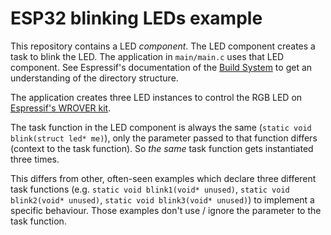 # ESP32 blinking LEDs example
This repository contains a LED *component*. The LED component creates a task to blink the LED. The application in `main/main.c` uses that LED component. See Espressif's documentation of the [Build System](https://docs.espressif.com/projects/esp-idf/en/latest/api-guides/build-system.html#example-project) to get an understanding of the directory structure.

The application creates three LED instances to control the RGB LED on [Espressif's WROVER kit](https://docs.espressif.com/projects/esp-idf/en/latest/hw-reference/modules-and-boards.html#esp-wrover-kit-v4-1).

The task function in the LED component is always the same (`static void blink(struct led* me)`), only the parameter passed to that function differs (context to the task function). So _the same_ task function gets instantiated three times.

This differs from other, often-seen examples which declare three different task functions (e.g. `static void blink1(void* unused)`, `static void blink2(void* unused)`, `static void blink3(void* unused)`) to implement a specific behaviour.
Those examples don't use / ignore the parameter to the task function.

